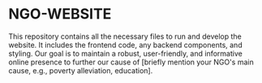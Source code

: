 # NGO-WEBSITE

This repository contains all the necessary files to run and develop the website. It includes the frontend code, any backend components, and styling. Our goal is to maintain a robust, user-friendly, and informative online presence to further our cause of [briefly mention your NGO's main cause, e.g., poverty alleviation, education].
